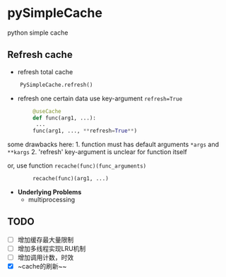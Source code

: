 # pySimpleCache
python simple cache 

## Refresh cache
* refresh total cache
```python
    PySimpleCache.refresh()	
```
* refresh one certain data
use key-argument `refresh=True`
```python
		@useCache		
		def func(arg1, ...): 		
		 ...		
		func(arg1, ..., **refresh=True**)		
```
some drawbacks here: 
	1. function must has default arguments `*args` and `**kargs`
	2. 'refresh' key-argument is unclear for function itself

or, use function `recache(func)(func_arguments)`
```python
		recache(func)(arg1, ...)		
```
* **Underlying Problems**
	* multiprocessing
    
## TODO
- [ ] 增加缓存最大量限制
- [ ] 增加多线程实现LRU机制
- [ ] 增加调用计数，时效
- [x] ~cache的刷新~~
